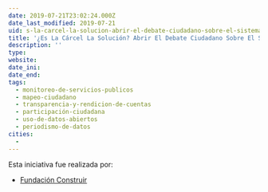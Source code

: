 ```yaml
---
date: 2019-07-21T23:02:24.000Z
date_last_modified: 2019-07-21
uid: s-la-carcel-la-solucion-abrir-el-debate-ciudadano-sobre-el-sistema-penal-boliviano
title: '¿Es La Cárcel La Solución? Abrir El Debate Ciudadano Sobre El Sistema Penal Boliviano'
description: ''
type: 
website: 
date_ini: 
date_end: 
tags:
  - monitoreo-de-servicios-publicos
  - mapeo-ciudadano
  - transparencia-y-rendicion-de-cuentas
  - participación-ciudadana
  - uso-de-datos-abiertos
  - periodismo-de-datos
cities: 
  - 
---
```


Esta iniciativa fue realizada por:

- [Fundación Construir](/organizaciones/fundacion-construir)
